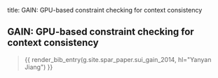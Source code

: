 title: GAIN: GPU-based constraint checking for context consistency

## GAIN: GPU-based constraint checking for context consistency

> {{ render_bib_entry(g.site.spar_paper.sui_gain_2014, hl="Yanyan Jiang") }}
